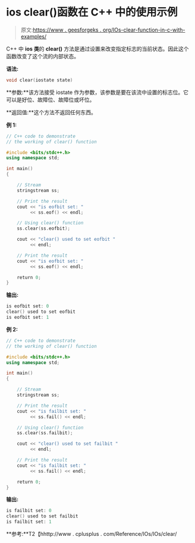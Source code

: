 # ios clear()函数在 C++ 中的使用示例

> 原文:[https://www . geesforgeks . org/IOs-clear-function-in-c-with-examples/](https://www.geeksforgeeks.org/ios-clear-function-in-c-with-examples/)

C++ 中 **ios 类**的 **clear()** 方法是通过设置来改变指定标志的当前状态。因此这个函数改变了这个流的内部状态。

**语法:**

```cpp
void clear(iostate state)

```

**参数:**该方法接受 iostate 作为参数，该参数是要在该流中设置的标志位。它可以是好位、故障位、故障位或坏位。

**返回值:**这个方法不返回任何东西。

**例 1:**

```cpp
// C++ code to demonstrate
// the working of clear() function

#include <bits/stdc++.h>
using namespace std;

int main()
{

    // Stream
    stringstream ss;

    // Print the result
    cout << "is eofbit set: "
         << ss.eof() << endl;

    // Using clear() function
    ss.clear(ss.eofbit);

    cout << "clear() used to set eofbit "
         << endl;

    // Print the result
    cout << "is eofbit set: "
         << ss.eof() << endl;

    return 0;
}
```

**输出:**

```cpp
is eofbit set: 0
clear() used to set eofbit 
is eofbit set: 1

```

**例 2:**

```cpp
// C++ code to demonstrate
// the working of clear() function

#include <bits/stdc++.h>
using namespace std;

int main()
{

    // Stream
    stringstream ss;

    // Print the result
    cout << "is failbit set: "
         << ss.fail() << endl;

    // Using clear() function
    ss.clear(ss.failbit);

    cout << "clear() used to set failbit "
         << endl;

    // Print the result
    cout << "is failbit set: "
         << ss.fail() << endl;

    return 0;
}
```

**输出:**

```cpp
is failbit set: 0
clear() used to set failbit 
is failbit set: 1

```

**参考:**T2【hhttp://www . cplusplus . com/Reference/IOs/IOs/clear/